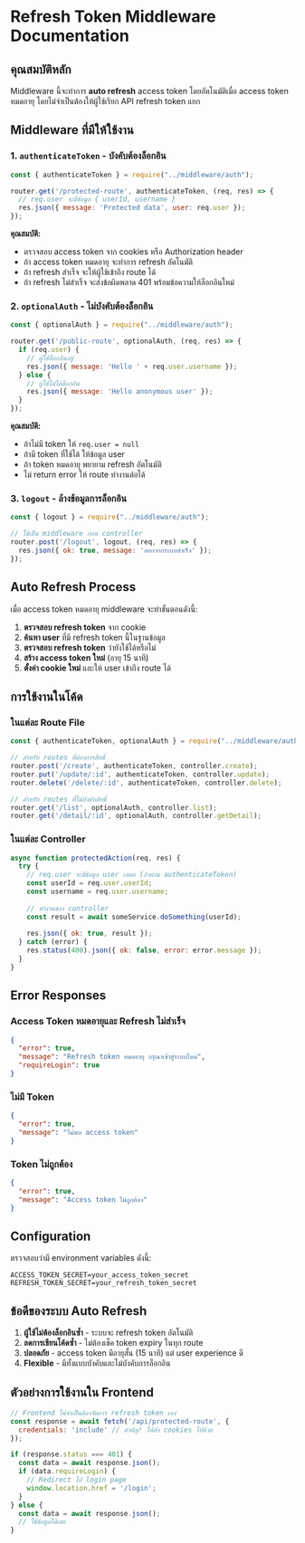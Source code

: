 # Refresh Token Middleware Documentation

## คุณสมบัติหลัก

Middleware นี้จะทำการ **auto refresh** access token โดยอัตโนมัติเมื่อ access token หมดอายุ โดยไม่จำเป็นต้องให้ผู้ใช้เรียก API refresh token แยก

## Middleware ที่มีให้ใช้งาน

### 1. `authenticateToken` - บังคับต้องล็อกอิน
```javascript
const { authenticateToken } = require("../middleware/auth");

router.get('/protected-route', authenticateToken, (req, res) => {
  // req.user จะมีข้อมูล { userId, username }
  res.json({ message: 'Protected data', user: req.user });
});
```

**คุณสมบัติ:**
- ตรวจสอบ access token จาก cookies หรือ Authorization header
- ถ้า access token หมดอายุ จะทำการ refresh อัตโนมัติ
- ถ้า refresh สำเร็จ จะให้ผู้ใช้เข้าถึง route ได้
- ถ้า refresh ไม่สำเร็จ จะส่งข้อผิดพลาด 401 พร้อมข้อความให้ล็อกอินใหม่

### 2. `optionalAuth` - ไม่บังคับต้องล็อกอิน
```javascript
const { optionalAuth } = require("../middleware/auth");

router.get('/public-route', optionalAuth, (req, res) => {
  if (req.user) {
    // ผู้ใช้ล็อกอินอยู่
    res.json({ message: 'Hello ' + req.user.username });
  } else {
    // ผู้ใช้ไม่ได้ล็อกอิน
    res.json({ message: 'Hello anonymous user' });
  }
});
```

**คุณสมบัติ:**
- ถ้าไม่มี token ให้ `req.user = null`
- ถ้ามี token ที่ใช้ได้ ให้ข้อมูล user
- ถ้า token หมดอายุ พยายาม refresh อัตโนมัติ
- ไม่ return error ให้ route ทำงานต่อได้

### 3. `logout` - ล้างข้อมูลการล็อกอิน
```javascript
const { logout } = require("../middleware/auth");

// ใช้เป็น middleware ก่อน controller
router.post('/logout', logout, (req, res) => {
  res.json({ ok: true, message: 'ออกจากระบบสำเร็จ' });
});
```

## Auto Refresh Process

เมื่อ access token หมดอายุ middleware จะทำขั้นตอนดังนี้:

1. **ตรวจสอบ refresh token** จาก cookie
2. **ค้นหา user** ที่มี refresh token นี้ในฐานข้อมูล
3. **ตรวจสอบ refresh token** ว่ายังใช้ได้หรือไม่
4. **สร้าง access token ใหม่** (อายุ 15 นาที)
5. **ตั้งค่า cookie ใหม่** และให้ user เข้าถึง route ได้

## การใช้งานในโค้ด

### ในแต่ละ Route File
```javascript
const { authenticateToken, optionalAuth } = require("../middleware/auth");

// สำหรับ routes ที่ต้องการสิทธิ์
router.post('/create', authenticateToken, controller.create);
router.put('/update/:id', authenticateToken, controller.update);
router.delete('/delete/:id', authenticateToken, controller.delete);

// สำหรับ routes ที่ไม่บังคับสิทธิ์
router.get('/list', optionalAuth, controller.list);
router.get('/detail/:id', optionalAuth, controller.getDetail);
```

### ในแต่ละ Controller
```javascript
async function protectedAction(req, res) {
  try {
    // req.user จะมีข้อมูล user เสมอ (ถ้าผ่าน authenticateToken)
    const userId = req.user.userId;
    const username = req.user.username;
    
    // ทำงานของ controller
    const result = await someService.doSomething(userId);
    
    res.json({ ok: true, result });
  } catch (error) {
    res.status(400).json({ ok: false, error: error.message });
  }
}
```

## Error Responses

### Access Token หมดอายุและ Refresh ไม่สำเร็จ
```json
{
  "error": true,
  "message": "Refresh token หมดอายุ กรุณาเข้าสู่ระบบใหม่",
  "requireLogin": true
}
```

### ไม่มี Token
```json
{
  "error": true,
  "message": "ไม่พบ access token"
}
```

### Token ไม่ถูกต้อง
```json
{
  "error": true,
  "message": "Access token ไม่ถูกต้อง"
}
```

## Configuration

ตรวจสอบว่ามี environment variables ดังนี้:

```env
ACCESS_TOKEN_SECRET=your_access_token_secret
REFRESH_TOKEN_SECRET=your_refresh_token_secret
```

## ข้อดีของระบบ Auto Refresh

1. **ผู้ใช้ไม่ต้องล็อกอินซ้ำ** - ระบบจะ refresh token อัตโนมัติ
2. **ลดการเขียนโค้ดซ้ำ** - ไม่ต้องเช็ค token expiry ในทุก route
3. **ปลอดภัย** - access token มีอายุสั้น (15 นาที) แต่ user experience ดี
4. **Flexible** - มีทั้งแบบบังคับและไม่บังคับการล็อกอิน

## ตัวอย่างการใช้งานใน Frontend

```javascript
// Frontend ไม่จำเป็นต้องจัดการ refresh token เอง
const response = await fetch('/api/protected-route', {
  credentials: 'include' // สำคัญ! ให้ส่ง cookies ไปด้วย
});

if (response.status === 401) {
  const data = await response.json();
  if (data.requireLogin) {
    // Redirect ไป login page
    window.location.href = '/login';
  }
} else {
  const data = await response.json();
  // ใช้ข้อมูลได้เลย
}
```
